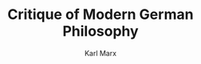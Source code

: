 ---
title: "Critique of Modern German Philosophy"
linkTitle: German Ideology
description:  "German Ideology"
author:  "Karl Marx"
c: "firebrick"
---